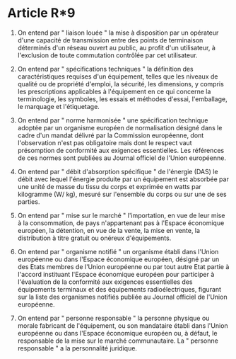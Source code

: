 # Article R*9

1. On entend par " liaison louée " la mise à disposition par un opérateur d'une capacité de transmission entre des points de terminaison déterminés d'un réseau ouvert au public, au profit d'un utilisateur, à l'exclusion de toute commutation contrôlée par cet utilisateur. 

2. On entend par " spécifications techniques " la définition des caractéristiques requises d'un équipement, telles que les niveaux de qualité ou de propriété d'emploi, la sécurité, les dimensions, y compris les prescriptions applicables à l'équipement en ce qui concerne la terminologie, les symboles, les essais et méthodes d'essai, l'emballage, le marquage et l'étiquetage. 

3. On entend par " norme harmonisée " une spécification technique adoptée par un organisme européen de normalisation désigné dans le cadre d'un mandat délivré par la Commission européenne, dont l'observation n'est pas obligatoire mais dont le respect vaut présomption de conformité aux exigences essentielles. Les références de ces normes sont publiées au Journal officiel de l'Union européenne. 

4. On entend par " débit d'absorption spécifique " de l'énergie (DAS) le débit avec lequel l'énergie produite par un équipement est absorbée par une unité de masse du tissu du corps et exprimée en watts par kilogramme (W/ kg), mesuré sur l'ensemble du corps ou sur une de ses parties. 

5. On entend par " mise sur le marché " l'importation, en vue de leur mise à la consommation, de pays n'appartenant pas à l'Espace économique européen, la détention, en vue de la vente, la mise en vente, la distribution à titre gratuit ou onéreux d'équipements. 

6. On entend par " organisme notifié " un organisme établi dans l'Union européenne ou dans l'Espace économique européen, désigné par un des Etats membres de l'Union européenne ou par tout autre Etat partie à l'accord instituant l'Espace économique européen pour participer à l'évaluation de la conformité aux exigences essentielles des équipements terminaux et des équipements radioélectriques, figurant sur la liste des organismes notifiés publiée au Journal officiel de l'Union européenne. 

7. On entend par " personne responsable " la personne physique ou morale fabricant de l'équipement, ou son mandataire établi dans l'Union européenne ou dans l'Espace économique européen ou, à défaut, le responsable de la mise sur le marché communautaire. La " personne responsable " a la personnalité juridique.